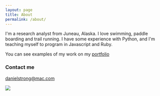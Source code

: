 ```yaml
---
layout: page
title: About
permalink: /about/
---
```


I'm a research analyst from Juneau, Alaska. I love swimming, paddle boarding and trail running. I have some experience with Python, and I'm teaching myself to program in Javascript and Ruby. 

You can see examples of my work on my [portfolio](http://danstrong.tech)

### Contact me

[danielstrong@mac.com](mailto:danielstrong@mac.com)

<a href="http://simpleprogrammer.com/2015/03/02/my-free-blogging-course-is-getting-unbelievable-results/"><img src="http://simpleprogrammer.com/wp-content/uploads/2015/04/badge.png"></a>

<a href="https://s3-us-west-2.amazonaws.com/udacity-email/Scholarships/GrowWithGoogleDeveloperChallengeScholarship.png"></a>

